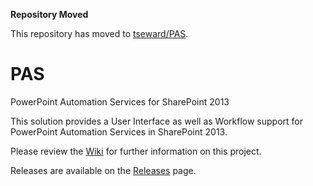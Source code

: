 **Repository Moved**

This repository has moved to [tseward/PAS](https://github.com/tseward/PAS).

PAS
===

PowerPoint Automation Services for SharePoint 2013


This solution provides a User Interface as well as Workflow support 
for PowerPoint Automation Services in SharePoint 2013.

Please review the [Wiki](../../wiki) for further information on this project.

Releases are available on the [Releases](../../releases) page.
